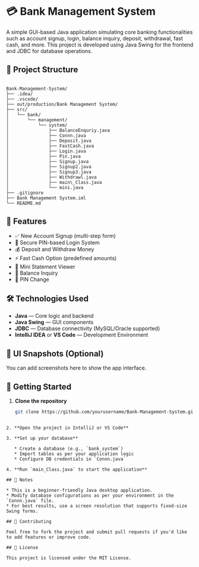 
# 💳 Bank Management System

A simple GUI-based Java application simulating core banking functionalities such as account signup, login, balance inquiry, deposit, withdrawal, fast cash, and more. This project is developed using Java Swing for the frontend and JDBC for database operations.

## 📁 Project Structure

```

Bank-Management-System/
├── .idea/
├── .vscode/
├── out/production/Bank Management System/
├── src/
│   └── bank/
│       └── management/
│           └── system/
│               ├── BalanceEnquriy.java
│               ├── Connn.java
│               ├── Deposit.java
│               ├── FastCash.java
│               ├── Login.java
│               ├── Pin.java
│               ├── Signup.java
│               ├── Signup2.java
│               ├── Signup3.java
│               ├── Withdrawl.java
│               ├── main\_Class.java
│               └── mini.java
├── .gitignore
├── Bank Management System.iml
└── README.md

````

## 🚀 Features

- ✅ New Account Signup (multi-step form)
- 🔐 Secure PIN-based Login System
- 💰 Deposit and Withdraw Money
- ⚡ Fast Cash Option (predefined amounts)
- 📄 Mini Statement Viewer
- 🧾 Balance Inquiry
- 🔄 PIN Change

## 🛠️ Technologies Used

- **Java** — Core logic and backend
- **Java Swing** — GUI components
- **JDBC** — Database connectivity (MySQL/Oracle supported)
- **IntelliJ IDEA** or **VS Code** — Development Environment

## 📸 UI Snapshots (Optional)

You can add screenshots here to show the app interface.

## 🏁 Getting Started

1. **Clone the repository**  
   ```bash
   git clone https://github.com/yourusername/Bank-Management-System.git
````

2. **Open the project in IntelliJ or VS Code**

3. **Set up your database**

   * Create a database (e.g., `bank_system`)
   * Import tables as per your application logic
   * Configure DB credentials in `Connn.java`

4. **Run `main_Class.java` to start the application**

## 📌 Notes

* This is a beginner-friendly Java desktop application.
* Modify database configurations as per your environment in the `Connn.java` file.
* For best results, use a screen resolution that supports fixed-size Swing forms.

## 🤝 Contributing

Feel free to fork the project and submit pull requests if you'd like to add features or improve code.

## 📄 License

This project is licensed under the MIT License.


